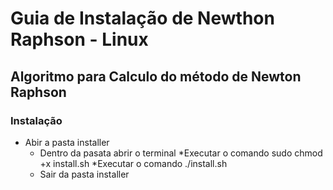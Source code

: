 # **Guia de Instalação de Newthon Raphson - Linux**
## Algoritmo para Calculo do método de Newton Raphson
### Instalação
* Abir a pasta installer
    * Dentro da pasata abrir o terminal 
        *Executar o comando sudo chmod +x install.sh
        *Executar o comando ./install.sh
    * Sair da pasta installer
